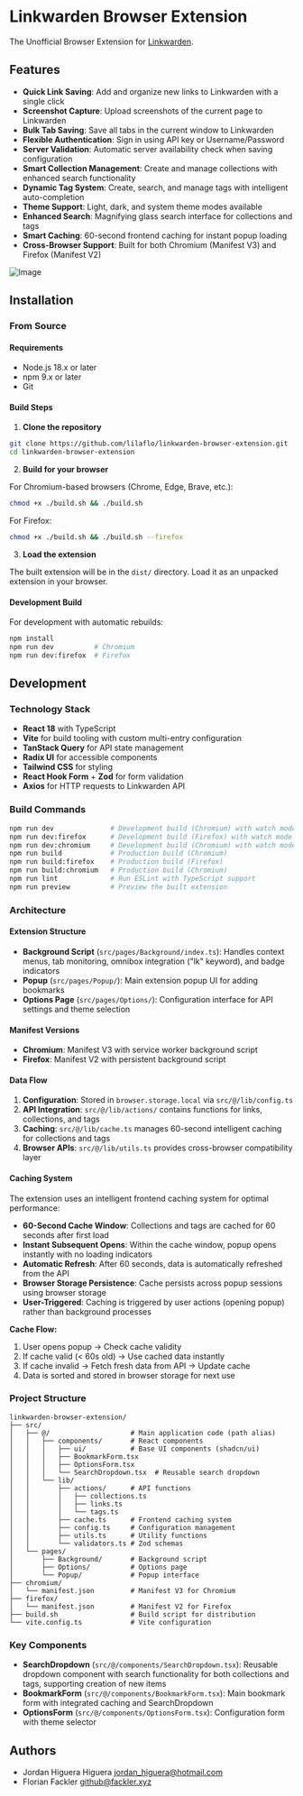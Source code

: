 # Linkwarden Browser Extension

The Unofficial Browser Extension for [Linkwarden](https://github.com/linkwarden/linkwarden).

## Features

- **Quick Link Saving**: Add and organize new links to Linkwarden with a single click
- **Screenshot Capture**: Upload screenshots of the current page to Linkwarden
- **Bulk Tab Saving**: Save all tabs in the current window to Linkwarden
- **Flexible Authentication**: Sign in using API key or Username/Password
- **Server Validation**: Automatic server availability check when saving configuration
- **Smart Collection Management**: Create and manage collections with enhanced search functionality
- **Dynamic Tag System**: Create, search, and manage tags with intelligent auto-completion
- **Theme Support**: Light, dark, and system theme modes available
- **Enhanced Search**: Magnifying glass search interface for collections and tags
- **Smart Caching**: 60-second frontend caching for instant popup loading
- **Cross-Browser Support**: Built for both Chromium (Manifest V3) and Firefox (Manifest V2)

![Image](/assets/linkwarden-extension.png)

## Installation

### From Source

#### Requirements

- Node.js 18.x or later
- npm 9.x or later
- Git

#### Build Steps

1. **Clone the repository**

```bash
git clone https://github.com/lilaflo/linkwarden-browser-extension.git
cd linkwarden-browser-extension
```

2. **Build for your browser**

For Chromium-based browsers (Chrome, Edge, Brave, etc.):
```bash
chmod +x ./build.sh && ./build.sh
```

For Firefox:
```bash
chmod +x ./build.sh && ./build.sh --firefox
```

3. **Load the extension**

The built extension will be in the `dist/` directory. Load it as an unpacked extension in your browser.

#### Development Build

For development with automatic rebuilds:

```bash
npm install
npm run dev          # Chromium
npm run dev:firefox  # Firefox
```

## Development

### Technology Stack

- **React 18** with TypeScript
- **Vite** for build tooling with custom multi-entry configuration
- **TanStack Query** for API state management
- **Radix UI** for accessible components
- **Tailwind CSS** for styling
- **React Hook Form** + **Zod** for form validation
- **Axios** for HTTP requests to Linkwarden API

### Build Commands

```bash
npm run dev              # Development build (Chromium) with watch mode
npm run dev:firefox      # Development build (Firefox) with watch mode
npm run dev:chromium     # Development build (Chromium) with watch mode
npm run build            # Production build (Chromium)
npm run build:firefox    # Production build (Firefox)
npm run build:chromium   # Production build (Chromium)
npm run lint             # Run ESLint with TypeScript support
npm run preview          # Preview the built extension
```

### Architecture

#### Extension Structure

- **Background Script** (`src/pages/Background/index.ts`): Handles context menus, tab monitoring, omnibox integration ("lk" keyword), and badge indicators
- **Popup** (`src/pages/Popup/`): Main extension popup UI for adding bookmarks
- **Options Page** (`src/pages/Options/`): Configuration interface for API settings and theme selection

#### Manifest Versions

- **Chromium**: Manifest V3 with service worker background script
- **Firefox**: Manifest V2 with persistent background script

#### Data Flow

1. **Configuration**: Stored in `browser.storage.local` via `src/@/lib/config.ts`
2. **API Integration**: `src/@/lib/actions/` contains functions for links, collections, and tags
3. **Caching**: `src/@/lib/cache.ts` manages 60-second intelligent caching for collections and tags
4. **Browser APIs**: `src/@/lib/utils.ts` provides cross-browser compatibility layer

#### Caching System

The extension uses an intelligent frontend caching system for optimal performance:

- **60-Second Cache Window**: Collections and tags are cached for 60 seconds after first load
- **Instant Subsequent Opens**: Within the cache window, popup opens instantly with no loading indicators
- **Automatic Refresh**: After 60 seconds, data is automatically refreshed from the API
- **Browser Storage Persistence**: Cache persists across popup sessions using browser storage
- **User-Triggered**: Caching is triggered by user actions (opening popup) rather than background processes

**Cache Flow:**
1. User opens popup → Check cache validity
2. If cache valid (< 60s old) → Use cached data instantly
3. If cache invalid → Fetch fresh data from API → Update cache
4. Data is sorted and stored in browser storage for next use

### Project Structure

```
linkwarden-browser-extension/
├── src/
│   ├── @/                    # Main application code (path alias)
│   │   ├── components/       # React components
│   │   │   ├── ui/           # Base UI components (shadcn/ui)
│   │   │   ├── BookmarkForm.tsx
│   │   │   ├── OptionsForm.tsx
│   │   │   └── SearchDropdown.tsx  # Reusable search dropdown
│   │   └── lib/
│   │       ├── actions/      # API functions
│   │       │   ├── collections.ts
│   │       │   ├── links.ts
│   │       │   └── tags.ts
│   │       ├── cache.ts      # Frontend caching system
│   │       ├── config.ts     # Configuration management
│   │       ├── utils.ts      # Utility functions
│   │       └── validators.ts # Zod schemas
│   └── pages/
│       ├── Background/       # Background script
│       ├── Options/          # Options page
│       └── Popup/            # Popup interface
├── chromium/
│   └── manifest.json         # Manifest V3 for Chromium
├── firefox/
│   └── manifest.json         # Manifest V2 for Firefox
├── build.sh                  # Build script for distribution
└── vite.config.ts            # Vite configuration
```

### Key Components

- **SearchDropdown** (`src/@/components/SearchDropdown.tsx`): Reusable dropdown component with search functionality for both collections and tags, supporting creation of new items
- **BookmarkForm** (`src/@/components/BookmarkForm.tsx`): Main bookmark form with integrated caching and SearchDropdown
- **OptionsForm** (`src/@/components/OptionsForm.tsx`): Configuration form with theme selector

## Authors

- Jordan Higuera Higuera <jordan_higuera@hotmail.com>
- Florian Fackler <github@fackler.xyz>

